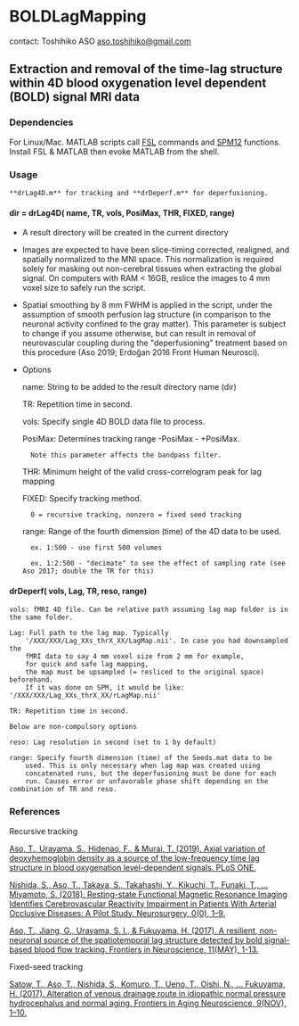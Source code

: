 # BOLDLagMapping

contact: Toshihiko ASO aso.toshihiko@gmail.com

## Extraction and removal of the time-lag structure within 4D blood oxygenation level dependent (BOLD) signal MRI data

### Dependencies
For Linux/Mac. MATLAB scripts call [FSL][] commands and [SPM12] functions. 
Install FSL & MATLAB then evoke MATLAB from the shell.

[FSL]: https://fsl.fmrib.ox.ac.uk/fsl/fslwiki "FSL"
[SPM12]: https://www.fil.ion.ucl.ac.uk/spm/software/spm12/

### Usage

	**drLag4D.m** for tracking and **drDeperf.m** for deperfusioning.


#### dir = drLag4D( name, TR, vols, PosiMax, THR, FIXED, range) ####

- A result directory will be created in the current directory
- Images are expected to have been slice-timing corrected, realigned, and spatially normalized to the MNI space. This normalization is required solely for masking out non-cerebral tissues when extracting the global signal. On computers with RAM < 16GB, reslice the images to 4 mm voxel size to safely run the script.
- Spatial smoothing by 8 mm FWHM is applied in the script, under the assumption of smooth perfusion lag structure (in comparison to the neuronal activity confined to the gray matter). This parameter is subject to change if you assume otherwise, but can result in removal of neurovascular coupling during the "deperfusioning" treatment based on this procedure (Aso 2019; Erdoğan 2016 Front Human Neurosci).
- Options

	name: String to be added to the result directory name (dir)

	TR: Repetition time in second.

	vols: Specify single 4D BOLD data file to process.

	PosiMax: Determines tracking range -PosiMax - +PosiMax. 

		Note this parameter affects the bandpass filter. 

	THR: Minimum height of the valid cross-correlogram peak for lag mapping

	FIXED: Specify tracking method. 
	
		0 = recursive tracking, nonzero = fixed seed tracking

	range: Range of the fourth dimension (time) of the 4D data to be used.

		ex. 1:500 - use first 500 volumes

		ex. 1:2:500 - "decimate" to see the effect of sampling rate (see Aso 2017; double the TR for this)


#### drDeperf( vols, Lag, TR, reso, range) ####

	vols: fMRI 4D file. Can be relative path assuming lag map folder is in the same folder.

	Lag: Full path to the lag map. Typically
		'/XXX/XXX/Lag_XXs_thrX_XX/LagMap.nii'. In case you had downsampled the
		fMRI data to say 4 mm voxel size from 2 mm for example,  
		for quick and safe lag mapping, 
		the map must be upsampled (= resliced to the original space) beforehand. 
		If it was done on SPM, it would be like: '/XXX/XXX/Lag_XXs_thrX_XX/rLagMap.nii'

	TR: Repetition time in second.

	Below are non-compulsory options
	
	reso: Lag resolution in second (set to 1 by default)

	range: Specify fourth dimension (time) of the Seeds.mat data to be
		used. This is only necessary when lag map was created using
		concatenated runs, but the deperfusioning must be done for each
		run. Causes	error or unfavorable phase shift depending on the combination of TR and reso.

### References

Recursive tracking

[Aso, T., Urayama, S., Hidenao, F., & Murai, T. (2019). Axial variation of deoxyhemoglobin density as a source of the low-frequency time lag structure in blood oxygenation level-dependent signals. PLoS ONE.](https://journals.plos.org/plosone/article?id=10.1371/journal.pone.0225489)

[Nishida, S., Aso, T., Takaya, S., Takahashi, Y., Kikuchi, T., Funaki, T., … Miyamoto, S. (2018). Resting-state Functional Magnetic Resonance Imaging Identifies Cerebrovascular Reactivity Impairment in Patients With Arterial Occlusive Diseases: A Pilot Study. Neurosurgery, 0(0), 1–9.](https://doi.org/10.1093/neuros/nyy434)

[Aso, T., Jiang, G., Urayama, S. I., & Fukuyama, H. (2017). A resilient, non-neuronal source of the spatiotemporal lag structure detected by bold signal-based blood flow tracking. Frontiers in Neuroscience, 11(MAY), 1-13.](https://doi.org/10.3389/fnins.2017.00256)

Fixed-seed tracking

[Satow, T., Aso, T., Nishida, S., Komuro, T., Ueno, T., Oishi, N., … Fukuyama, H. (2017). Alteration of venous drainage route in idiopathic normal pressure hydrocephalus and normal aging. Frontiers in Aging Neuroscience, 9(NOV), 1–10.](https://doi.org/10.3389/fnagi.2017.00387)


